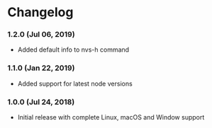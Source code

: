 # Changelog

### 1.2.0 (Jul 06, 2019)

- Added default info to nvs-h command

### 1.1.0 (Jan 22, 2019)

- Added support for latest node versions


### 1.0.0 (Jul 24, 2018)

- Initial release with complete Linux, macOS and Window support
